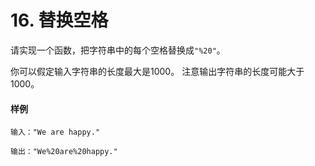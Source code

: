 # 16. 替换空格

请实现一个函数，把字符串中的每个空格替换成`"%20"`。

你可以假定输入字符串的长度最大是1000。
注意输出字符串的长度可能大于1000。

#### 样例

```
输入："We are happy."

输出："We%20are%20happy."
```